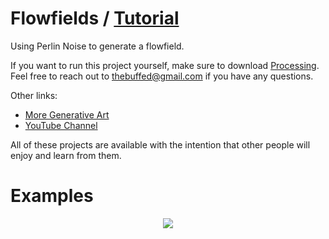 # Flowfields / [Tutorial](https://www.youtube.com/watch?v=zx7GrlzYY7U)

Using Perlin Noise to generate a flowfield.

If you want to run this project yourself, make sure to download [Processing](https://www.processing.org). Feel free to reach out to thebuffed@gmail.com if you have any questions.

Other links:
- [More Generative Art](https://github.com/erdavids/Generative-Art)
- [YouTube Channel](https://www.youtube.com/channel/UCUrmX3SvpPerq-KAfGBrgGQ)

All of these projects are available with the intention that other people will enjoy and learn from them. 

# Examples

<p align="center"><img src="https://github.com/erdavids/Oblong/blob/master/Examples/Oblong-25-520.png"></p>
